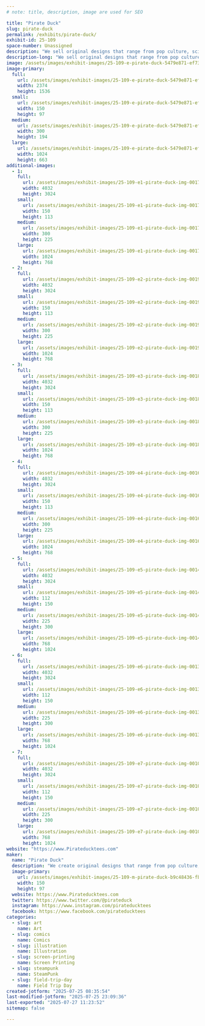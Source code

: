 ```yaml
---
# note: title, description, image are used for SEO

title: "Pirate Duck"
slug: pirate-duck
permalink: /exhibits/pirate-duck/
exhibit-id: 25-109
space-number: Unassigned
description: "We sell original designs that range from pop culture, sci-fi, and theme attractions."
description-long: "We sell original designs that range from pop culture, sci-fi, and theme attractions. You can create your very own custom garment from a range of designs and garments available."
image: /assets/images/exhibit-images/25-109-e-pirate-duck-5479e871-ef73-4e1a-8180-03690dd72859-300x194.jpeg
image-primary: 
  full:
    url: /assets/images/exhibit-images/25-109-e-pirate-duck-5479e871-ef73-4e1a-8180-03690dd72859-full.jpeg
    width: 2374
    height: 1536
  small:
    url: /assets/images/exhibit-images/25-109-e-pirate-duck-5479e871-ef73-4e1a-8180-03690dd72859-150x97.jpeg
    width: 150
    height: 97
  medium:
    url: /assets/images/exhibit-images/25-109-e-pirate-duck-5479e871-ef73-4e1a-8180-03690dd72859-300x194.jpeg
    width: 300
    height: 194
  large:
    url: /assets/images/exhibit-images/25-109-e-pirate-duck-5479e871-ef73-4e1a-8180-03690dd72859-1024x663.jpeg
    width: 1024
    height: 663
additional-images: 
  - 1:
    full:
      url: /assets/images/exhibit-images/25-109-e1-pirate-duck-img-0017-full.jpeg
      width: 4032
      height: 3024
    small:
      url: /assets/images/exhibit-images/25-109-e1-pirate-duck-img-0017-150x113.jpeg
      width: 150
      height: 113
    medium:
      url: /assets/images/exhibit-images/25-109-e1-pirate-duck-img-0017-300x225.jpeg
      width: 300
      height: 225
    large:
      url: /assets/images/exhibit-images/25-109-e1-pirate-duck-img-0017-1024x768.jpeg
      width: 1024
      height: 768
  - 2:
    full:
      url: /assets/images/exhibit-images/25-109-e2-pirate-duck-img-0019-full.jpeg
      width: 4032
      height: 3024
    small:
      url: /assets/images/exhibit-images/25-109-e2-pirate-duck-img-0019-150x113.jpeg
      width: 150
      height: 113
    medium:
      url: /assets/images/exhibit-images/25-109-e2-pirate-duck-img-0019-300x225.jpeg
      width: 300
      height: 225
    large:
      url: /assets/images/exhibit-images/25-109-e2-pirate-duck-img-0019-1024x768.jpeg
      width: 1024
      height: 768
  - 3:
    full:
      url: /assets/images/exhibit-images/25-109-e3-pirate-duck-img-0018-full.jpeg
      width: 4032
      height: 3024
    small:
      url: /assets/images/exhibit-images/25-109-e3-pirate-duck-img-0018-150x113.jpeg
      width: 150
      height: 113
    medium:
      url: /assets/images/exhibit-images/25-109-e3-pirate-duck-img-0018-300x225.jpeg
      width: 300
      height: 225
    large:
      url: /assets/images/exhibit-images/25-109-e3-pirate-duck-img-0018-1024x768.jpeg
      width: 1024
      height: 768
  - 4:
    full:
      url: /assets/images/exhibit-images/25-109-e4-pirate-duck-img-0016-full.jpeg
      width: 4032
      height: 3024
    small:
      url: /assets/images/exhibit-images/25-109-e4-pirate-duck-img-0016-150x113.jpeg
      width: 150
      height: 113
    medium:
      url: /assets/images/exhibit-images/25-109-e4-pirate-duck-img-0016-300x225.jpeg
      width: 300
      height: 225
    large:
      url: /assets/images/exhibit-images/25-109-e4-pirate-duck-img-0016-1024x768.jpeg
      width: 1024
      height: 768
  - 5:
    full:
      url: /assets/images/exhibit-images/25-109-e5-pirate-duck-img-0014-full.jpeg
      width: 4032
      height: 3024
    small:
      url: /assets/images/exhibit-images/25-109-e5-pirate-duck-img-0014-112x150.jpeg
      width: 112
      height: 150
    medium:
      url: /assets/images/exhibit-images/25-109-e5-pirate-duck-img-0014-225x300.jpeg
      width: 225
      height: 300
    large:
      url: /assets/images/exhibit-images/25-109-e5-pirate-duck-img-0014-768x1024.jpeg
      width: 768
      height: 1024
  - 6:
    full:
      url: /assets/images/exhibit-images/25-109-e6-pirate-duck-img-0013-full.jpeg
      width: 4032
      height: 3024
    small:
      url: /assets/images/exhibit-images/25-109-e6-pirate-duck-img-0013-112x150.jpeg
      width: 112
      height: 150
    medium:
      url: /assets/images/exhibit-images/25-109-e6-pirate-duck-img-0013-225x300.jpeg
      width: 225
      height: 300
    large:
      url: /assets/images/exhibit-images/25-109-e6-pirate-duck-img-0013-768x1024.jpeg
      width: 768
      height: 1024
  - 7:
    full:
      url: /assets/images/exhibit-images/25-109-e7-pirate-duck-img-0010-full.jpeg
      width: 4032
      height: 3024
    small:
      url: /assets/images/exhibit-images/25-109-e7-pirate-duck-img-0010-112x150.jpeg
      width: 112
      height: 150
    medium:
      url: /assets/images/exhibit-images/25-109-e7-pirate-duck-img-0010-225x300.jpeg
      width: 225
      height: 300
    large:
      url: /assets/images/exhibit-images/25-109-e7-pirate-duck-img-0010-768x1024.jpeg
      width: 768
      height: 1024
website: "https://www.Pirateducktees.com"
maker: 
  name: "Pirate Duck"
  description: "We create original designs that range from pop culture, sci-fi, and theme attractions."
  image-primary:
    url: /assets/images/exhibit-images/25-109-m-pirate-duck-b9c48436-fb94-48b5-94ee-6fb0cbaf0d97-150x97.jpeg
    width: 150
    height: 97
  website: https://www.Pirateducktees.com
  twitter: https://www.twitter.com/@pirateduck
  instagram: https://www.instagram.com/pirateducktees
  facebook: https://www.facebook.com/pirateducktees
categories: 
  - slug: art
    name: Art
  - slug: comics
    name: Comics
  - slug: illustration
    name: Illustration
  - slug: screen-printing
    name: Screen Printing
  - slug: steampunk
    name: SteamPunk
  - slug: field-trip-day
    name: Field Trip Day
created-jotform: "2025-07-25 08:35:54"
last-modified-jotform: "2025-07-25 23:09:36"
last-exported: "2025-07-27 11:23:52"
sitemap: false

---
```

